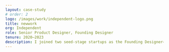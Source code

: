 ```yaml
---
layout: case-study
# order: 2
logo: /images/work/independent-logo.png
title: newwork
org: Independent
role: Senior Product Designer, Founding Designer
tenure: 2020–2023
description: I joined two seed-stage startups as the Founding Designer—QA Wolf & The.com—and did independent contracting as a Senior Product Designer with companies such as OpenTable, Handshake, and other larger startups. I’ve curated a few case studies of work from these roles into Figma presentations that play as a prototype would in their Present mode. Tap those ‘right- and left-arrow’ keys and you should be good to go.
---
```

